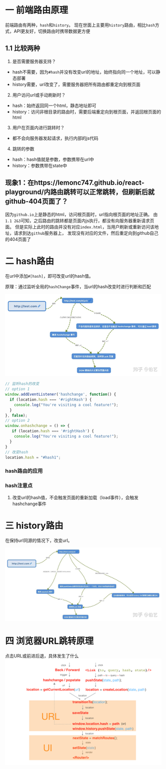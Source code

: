 # 一 前端路由原理
前端路由有两种，`hash`和`history`。
现在世面上主要用`history`路由，相比`hash`方式，API更友好，切换路由时携带数据更方便

## 1.1 比较两种
1. 是否需要服务器支持？
  - hash不需要，因为`#hash`并没有改变url的地址，始终指向同一个地址，可以静态部署
  - history需要，url改变了，需要服务器把所有路由都重定向到根页面
2. 用户访问url或手动刷新时？
  - hash：始终返回同一个html，静态地址即可
  - history：访问非根目录的路由时，需要后端重定向到根页面，并返回根页面的html
3. 用户在页面内进行跳转时？
  - 都不会向服务器发起请求，执行内部的js代码
4. 跳转的参数
  - hash：hash值就是参数，参数携带在url中
  - history：参数携带在state中

## 现象1：在https://lemonc747.github.io/react-playground/内路由跳转可以正常跳转，但刷新后就github-404页面了？
因为`github.io`上是静态的html，访问根页面时，url指向根页面的地址正确。
由`1.1 2&3`可知，之后路由的跳转都是页面内js执行，都没有向服务器重新请求页面。
但是实际上此时的路由并没有对应`index.html`，当用户刷新或重新访问该地址，请求到达`github`服务器上，
发现没有对应的文件，然后重定向到github自己的404页面了

# 二 hash路由
在url中添加`#[hash]`，即可改变url的hash值。

原理：通过监听全局的`hashChange`事件，当url的hash改变时进行判断和匹配

![](./assets/hash_route.jpeg)

```ts
// 监听hash的改变
// option 1
window.addEventListener('hashchange', function() {
  if (location.hash === '#rightHash') {
    console.log("You're visiting a cool feature!");
  }
}, false);
// option 2
window.onhashchange = () => {
   if (location.hash === '#rightHash') {
    console.log("You're visiting a cool feature!");
  }
}
// 改变hash
location.hash = "#hash1";
```

### hash路由的应用
### hash注意点
1. 改变url的hash值，不会触发页面的重新加载（load事件），会触发hashchange事件

# 三 history路由
在保持url同源的情况下，改变url。

![](./assets//history_route.jpeg)


# 四 浏览器URL跳转原理

点击URL或前进后退，具体发生了什么
![](./assets/after_url_transition.png)